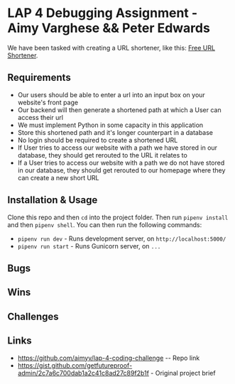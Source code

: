 # LAP 4 Debugging Assignment - Aimy Varghese && Peter Edwards

We have been tasked with creating a URL shortener, like this: [Free URL Shortener](https://free-url-shortener.rb.gy/).

## Requirements
- Our users should be able to enter a url into an input box on your website's front page
- Our backend will then generate a shortened path at which a User can access their url
- We must implement Python in some capacity in this application
- Store this shortened path and it's longer counterpart in a database
- No login should be required to create a shortened URL
- If User tries to access our website with a path we have stored in our database, they should get rerouted to the URL it relates to 
- If a User tries to access our website with a path we do not have stored in our database, they should get rerouted to our homepage where they can create a new short URL

## Installation & Usage

Clone this repo and then `cd` into the project folder. Then run `pipenv install` and then `pipenv shell`. You can then run the following commands:

- `pipenv run dev` - Runs development server, on `http://localhost:5000/`
- `pipenv run start` - Runs Gunicorn server, on `...`

## Bugs

## Wins

## Challenges

## Links
- https://github.com/aimyv/lap-4-coding-challenge -- Repo link
- https://gist.github.com/getfutureproof-admin/2c7a6c700dab1a2c41c8ad27c89f2b1f - Original project brief
